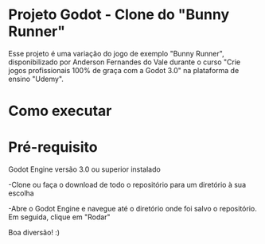 # Projeto Godot - Clone do "Bunny Runner"

Esse projeto é uma variação do jogo de exemplo "Bunny Runner", disponibilizado por Anderson Fernandes do Vale durante
o curso "Crie jogos profissionais 100% de graça com a Godot 3.0" na plataforma de ensino "Udemy".

# Como executar

# Pré-requisito

Godot Engine versão 3.0 ou superior instalado

-Clone ou faça o download de todo o repositório para um diretório à sua escolha

-Abre o Godot Engine e navegue até o diretório onde foi salvo o repositório. Em seguida, clique em "Rodar"

Boa diversão! :)
